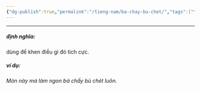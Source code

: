 ```yaml
---
{"dg-publish":true,"permalink":"/tieng-nam/ba-chay-bu-chet/","tags":["tiếng-nam"],"created":"2025-08-14T09:54:44.563+07:00"}
---
```


---

##### định nghĩa:
dùng để khen điều gì đó tích cực.

##### ví dụ:
*Món này má làm ngon bá chấy bù chét luôn.*